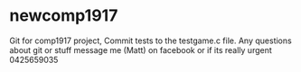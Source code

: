 # newcomp1917
Git for comp1917 project, Commit tests to the testgame.c file.
Any questions about git or stuff message me (Matt) on facebook or if its really urgent 0425659035
